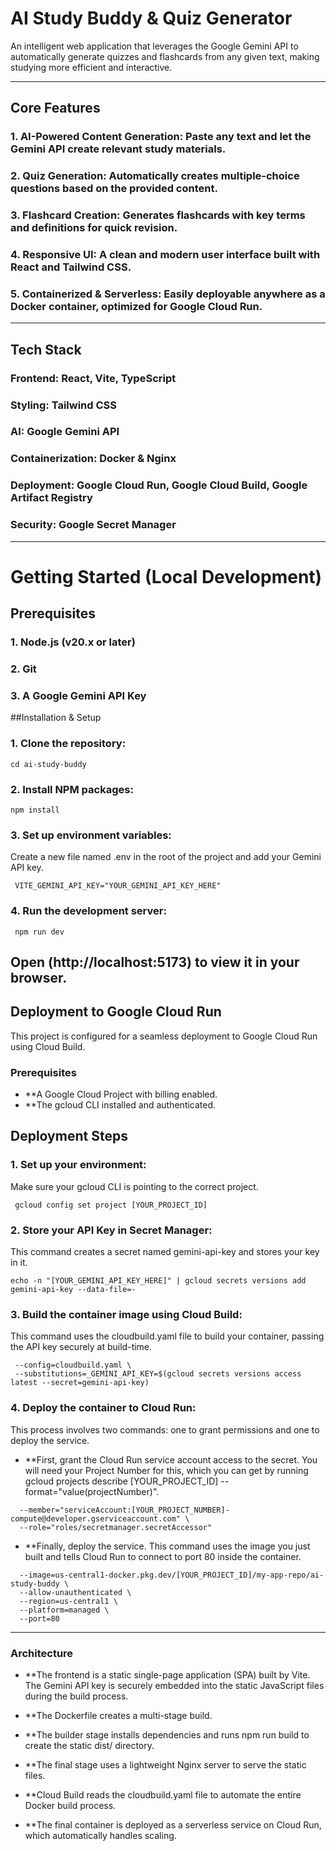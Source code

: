 # AI Study Buddy & Quiz Generator

An intelligent web application that leverages the Google Gemini API to automatically generate quizzes and flashcards from any given text, making studying more efficient and interactive.

---

## Core Features

### 1. AI-Powered Content Generation: Paste any text and let the Gemini API create relevant study materials.

### 2. Quiz Generation: Automatically creates multiple-choice questions based on the provided content.

### 3. Flashcard Creation: Generates flashcards with key terms and definitions for quick revision.

### 4. Responsive UI: A clean and modern user interface built with React and Tailwind CSS.

### 5. Containerized & Serverless: Easily deployable anywhere as a Docker container, optimized for Google Cloud Run.
--- 

## Tech Stack

### Frontend: React, Vite, TypeScript

###  Styling: Tailwind CSS

### AI: Google Gemini API

### Containerization: Docker & Nginx

### Deployment: Google Cloud Run, Google Cloud Build, Google Artifact Registry

### Security: Google Secret Manager
---

# Getting Started (Local Development)

## Prerequisites

### 1. Node.js (v20.x or later)
### 2. Git
### 3. A Google Gemini API Key

##Installation & Setup

### 1. Clone the repository:

```git clone https://github.com/anvesha09/ai-study-buddy.git 
cd ai-study-buddy
```

### 2. Install NPM packages:
 
```npm install```

### 3. Set up environment variables:

Create a new file named .env in the root of the project and add your Gemini API key.

``` VITE_GEMINI_API_KEY="YOUR_GEMINI_API_KEY_HERE"```

### 4. Run the development server:

``` npm run dev```

Open (http://localhost:5173) to view it in your browser.
---

##  Deployment to Google Cloud Run

This project is configured for a seamless deployment to Google Cloud Run using Cloud Build.

### Prerequisites

- **A Google Cloud Project with billing enabled.
- **The gcloud CLI installed and authenticated.

## Deployment Steps
### 1. Set up your environment:

Make sure your gcloud CLI is pointing to the correct project.

``` gcloud config set project [YOUR_PROJECT_ID]```
### 2. Store your API Key in Secret Manager:
This command creates a secret named gemini-api-key and stores your key in it.

``` gcloud secrets create gemini-api-key --replication-policy="automatic" 
echo -n "[YOUR_GEMINI_API_KEY_HERE]" | gcloud secrets versions add gemini-api-key --data-file=-
```

### 3. Build the container image using Cloud Build:
This command uses the cloudbuild.yaml file to build your container, passing the API key securely at build-time.
 ``` gcloud builds submit . \ 
  --config=cloudbuild.yaml \
  --substitutions=_GEMINI_API_KEY=$(gcloud secrets versions access latest --secret=gemini-api-key)
```

### 4. Deploy the container to Cloud Run:

This process involves two commands: one to grant permissions and one to deploy the service.

- **First, grant the Cloud Run service account access to the secret. You will need your Project Number for this, which you can get by running gcloud projects describe [YOUR_PROJECT_ID] --format="value(projectNumber)".
``` gcloud secrets add-iam-policy-binding gemini-api-key \
  --member="serviceAccount:[YOUR_PROJECT_NUMBER]-compute@developer.gserviceaccount.com" \
  --role="roles/secretmanager.secretAccessor"
```

- **Finally, deploy the service. This command uses the image you just built and tells Cloud Run to connect to port 80 inside the container. 
``` gcloud run deploy ai-study-buddy-service \
  --image=us-central1-docker.pkg.dev/[YOUR_PROJECT_ID]/my-app-repo/ai-study-buddy \
  --allow-unauthenticated \
  --region=us-central1 \
  --platform=managed \
  --port=80
```
---

### Architecture

- **The frontend is a static single-page application (SPA) built by Vite. The Gemini API key is securely embedded into the static JavaScript files during the build process.

- **The Dockerfile creates a multi-stage build.

- **The builder stage installs dependencies and runs npm run build to create the static dist/ directory.

- **The final stage uses a lightweight Nginx server to serve the static files.

- **Cloud Build reads the cloudbuild.yaml file to automate the entire Docker build process.

- **The final container is deployed as a serverless service on Cloud Run, which automatically handles scaling.



